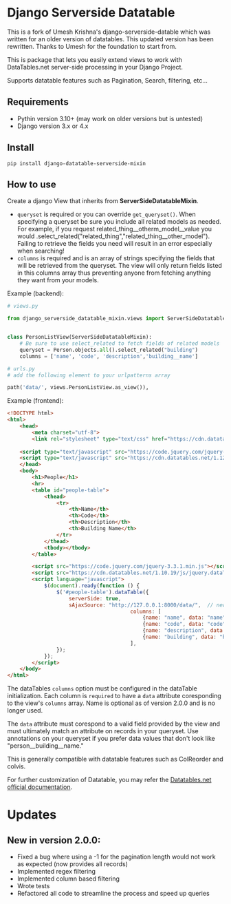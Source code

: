 # Django Serverside Datatable

This is a fork of Umesh Krishna's django-serverside-datable which was written for an older version of datatables. This updated version has been rewritten. Thanks to Umesh for the foundation to start from.

This is  package that lets you easily extend views to work with DataTables.net server-side processing in your Django Project.

Supports datatable features such as Pagination, Search, filtering, etc...

## Requirements
- Pythin version 3.10+ (may work on older versions but is untested)
- Django version 3.x or 4.x

## Install

```
pip install django-datatable-serverside-mixin
```


## How to use

Create a django View that inherits from  **ServerSideDatatableMixin**.

- `queryset` is required or you can override `get_queryset()`. When specifying a queryset be sure you include all related models as needed.
For example, if you request related_thing__otherm_model__value you would .select_related("related_thing","related_thing__other_model"). Failing to retrieve the fields you need will result in an error especially when searching!
- `columns` is required and is an array of strings specifying the fields that will be retrieved from the queryset. The view will only return fields listed in this columns array thus preventing anyone from fetching anything they want from your models.

Example (backend):

```python
# views.py

from django_serverside_datatable_mixin.views import ServerSideDatatableMixin


class PersonListView(ServerSideDatatableMixin):
	# Be sure to use select_related to fetch fields of related models
	queryset = Person.objects.all().select_related("building")
	columns = ['name', 'code', 'description','building__name']
```
```python
# urls.py
# add the following element to your urlpatterns array

path('data/', views.PersonListView.as_view()), 

```

Example (frontend):

```html
<!DOCTYPE html>
<html>
	<head>
		<meta charset="utf-8">
		<link rel="stylesheet" type="text/css" href="https://cdn.datatables.net/1.12.1/css/jquery.dataTables.min.css"/>
 
	<script type="text/javascript" src="https://code.jquery.com/jquery-3.6.0.min.js"></script>
	<script type="text/javascript" src="https://cdn.datatables.net/1.12.1/js/jquery.dataTables.min.js"></script>
	</head>
	<body>
		<h1>People</h1>
		<hr>
		<table id="people-table">
			<thead>
				<tr>
					<th>Name</th>
					<th>Code</th>
					<th>Description</th>
					<th>Building Name</th>
				</tr>
			</thead>
			<tbody></tbody>
		</table>

		<script src="https://code.jquery.com/jquery-3.3.1.min.js"></script>
		<script src="https://cdn.datatables.net/1.10.19/js/jquery.dataTables.min.js"></script>
		<script language="javascript">
			$(document).ready(function () {
				$('#people-table').dataTable({
					serverSide: true,
					sAjaxSource: "http://127.0.0.1:8000/data/",  // new url
                                        columns: [
                                            {name: "name", data: "name"},
                                            {name: "code", data: "code"},
                                            {name: "description", data: "description"},
                                            {name: "building", data: "building__name"},
                                        ],
				});
			});
		</script>
	</body>
</html>
```
The dataTables `columns` option must be configured in the dataTable initialization. Each column is `required` to have a `data` attribute coresponding to the view's `columns` array. Name is optional as of version 2.0.0 and is no longer used.

The `data` attribute must corespond to a valid field provided by the view and must ultimately match an attribute on records in your queryset. Use annotations on your queryset if you prefer data values that don't look like "person__building__name."

This is generally compatible with datatable features such as ColReorder and colvis.

For further customization of Datatable, you may refer the [Datatables.net official documentation](https://datatables.net/manual/).

# Updates
## New in version 2.0.0:
- Fixed a bug where using a -1 for the pagination length would not work as expected (now provides all records)
- Implemented regex filtering
- Implemented column based filtering
- Wrote tests
- Refactored all code to streamline the process and speed up queries
